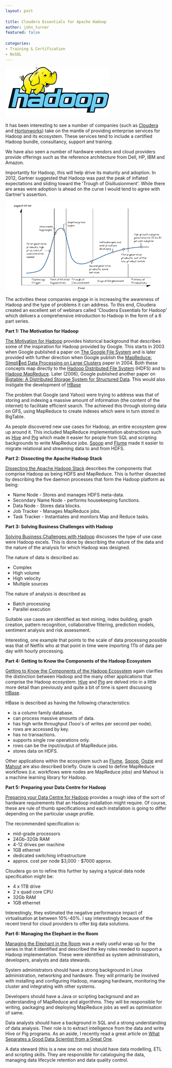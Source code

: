 ```yaml
---
layout: post

title: Cloudera Essentials for Apache Hadoop
author: john_turner
featured: false

categories:
- Training & Certification
- NoSQL
---
```


<img src="/assets/img/post/2013-02-11-cloudera-essentials-for-apache-hadoop/hadoop-logo.png" class="img-fluid img-thumbnail pull-left mx-3">

It has been interesting to see a number of companies (such as [Cloudera](http://www.cloudera.com) and [Hortonworks](http://hortonworks.com/)) take on the mantle of providing enterprise services for Hadoop and its ecosystem.  These services tend to include a certified Hadoop bundle, consultancy, support and training.

We have also seen a number of hardware vendors and cloud providers provide offerings such as the reference architecture from Dell, HP, IBM and Amazon.

Importantly for Hadoop, this will help drive its maturity and adoption.  In 2012, Gartner suggested that Hadoop was past the peak of inflated expectations and sliding toward the 'Trough of Disillusionment'.  While there are areas were adoption is ahead on the curve I would tend to agree with Gartner's assertion.

<img src="/assets/img/post/2013-02-11-cloudera-essentials-for-apache-hadoop/gartner-hype-cycle.png" class="img-fluid img-thumbnail mx-3">

The activities these companies engage in is increasing the awareness of Hadoop and the type of problems it can address.  To this end, Cloudera created an excellent set of webinars called 'Cloudera Essentials for Hadoop' which delivers a comprehensive introduction to Hadoop in the form of a 6 part series.

<!-- more -->

**Part 1: The Motivation for Hadoop**

[The Motivation for Hadoop](http://www.cloudera.com/content/cloudera/en/resources/library/training/cloudera-essentials-for-apache-hadoop-the-motivation-for-hadoop.html) provides historical background that describes some of the inspiration for Hadoop provided by Google.  This starts in 2003 when Google published a paper on [The Google File System](http://research.google.com/archive/gfs.html) and is later provided with further direction when Google publish the [MapReduce: Simplied Data Processing on Large Clusters](https://static.googleusercontent.com/media/research.google.com/en//archive/mapreduce-osdi04.pdf) paper in 2004.  Both these concepts map directly to the [Hadoop Distributed File System](http://hadoop.apache.org/docs/hdfs/current/) (HDFS) and to [Hadoop MapReduce](http://hadoop.apache.org/docs/current/hadoop-yarn/hadoop-yarn-site/YARN.html).  Later (2006), Google published another paper on [Bigtable: A Distributed Storage System for Structured Data](http://static.googleusercontent.com/external_content/untrusted_dlcp/research.google.com/en//archive/bigtable-osdi06.pdf).  This would also instigate the development of [HBase](http://hbase.apache.org/)

The problem that Google (and Yahoo) were trying to address was that of storing and  indexing a massive amount of information (the content of the internet) to facilitate efficient search.  The achieved this through storing data on GFS, using MapReduce to create indexes which were in turn stored in BigTable.

As people discovered new use cases for Hadoop, an entire ecosystem grew up around it.  This included MapReduce implementation abstractions such as [Hive](http://hive.apache.org/) and [Pig](http://pig.apache.org/) which made it easier for people from SQL and scripting backgrounds to write MapReduce jobs.  [Sqoop](http://sqoop.apache.org/) and [Flume](http://flume.apache.org/) made it easier to migrate relational and streaming data to and from HDFS.

**Part 2: Dissecting the Apache Hadoop Stack**

[Dissecting the Apache Hadoop Stack](http://www.cloudera.com/content/cloudera/en/resources/library/training/dissecting-the-apache-hadoop-stack-2-of-6.html) describes the components that comprise Hadoop as being HDFS and MapReduce.  This is further dissected by describing the five daemon processes that form the Hadoop platform as being:

- Name Node - Stores and manages HDFS meta-data.
- Secondary Name Node - performs housekeeping functions.
- Data Node - Stores data blocks.
- Job Tracker - Manages MapReduce jobs.
- Task Tracker - Instantiates and monitors Map and Reduce tasks.

**Part 3: Solving Business Challenges with Hadoop**

[Solving Business Challenges with Hadoop](http://www.cloudera.com/content/cloudera/en/resources/library/training/cloudera-essentials-for-apache-hadoop-3-of-6-solving-business-challenges-with-apache-hadoop.html) discusses the type of use case were Hadoop excels.  This is done by describing the nature of the data and the nature of the analysis for which Hadoop was designed.

The nature of data is described as:

- Complex
- High volume
- High velocity
- Multiple sources

The nature of analysis is described as

- Batch processing
- Parallel execution

Suitable use cases are identified as text mining, index building, graph creation, pattern recognition, collaborative filtering, prediction models, sentiment analysis and risk assessment.

Interesting, one example that points to the scale of data processing possible was that of Netfilx who at that point in time were importing 1Tb of data per day with hourly processing.

**Part 4: Getting to Know the Components of the Hadoop Ecosystem**

[Getting to Know the Components of the Hadoop Ecosystem](http://www.cloudera.com/content/cloudera/en/resources/library/training/cloudera-essentials-for-apache-hadoop-webinar-series-4-of-6-getting-to-know-the-components-of-the-apache-hadoop-ecosystem.html) again clarifies the distinction between Hadoop and the many other applications that comprise the Hadoop ecosystem.  [Hive](http://hive.apache.org/) and [Pig](http://pig.apache.org/) are delved into in a little more detail than previously and quite a bit of time is spent discussing [HBase](http://hbase.apache.org/).

HBase is described as having the following characteristics:

- is a column family database.
- can process massive amounts of data.
- has high write throughput (1ooo's of writes per second per node).
- rows are accessed by key.
- has no transactions.
- supports single row operations only.
- rows can be the input/output of MapReduce jobs.
- stores data on HDFS.

Other applications within the ecosystem such as [Flume](http://flume.apache.org/), [Sqoop](http://sqoop.apache.org/), [Oozie](http://oozie.apache.org/) and [Mahout](http://mahout.apache.org/) are also described briefly.  Oozie is used to define MapReduce workflows (i.e. workflows were nodes are MapReduce jobs) and Mahout is a machine learning library for Hadoop.

**Part 5: Preparing your Data Centre for Hadoop**

[Preparing your Data Centre for Hadoop](http://www.cloudera.com/content/cloudera/en/resources/library/training/cloudera-essentials-for-apache-hadoop-5-of-6-preparing-your-data-center-for-hadoop.html) provides a rough idea of the sort of hardware requirements that an Hadoop installation might require.  Of course, these are rule of thumb specifications and each installation is going to differ depending on the particular usage profile.

The recommended specification is:

- mid-grade processors
- 24Gb-32Gb RAM
- 4-12 drives per machine
- 1GB ethernet
- dedicated switching infrastructure
- approx. cost per node $3,000 - $7000 approx.

Cloudera go on to refine this further by saying a typical data node specification might be:

- 4 x 1TB drive
- 2 x quad core CPU
- 32Gb RAM
- 1GB ethernet

Interestingly, they estimated the negative performance impact of virtualisation at between 10%-40%.  I say interestingly because of the recent trend for cloud providers to offer big data solutions.

**Part 6: Managing the Elephant in the Room**

[Managing the Elephant in the Room](http://www.cloudera.com/content/cloudera/en/resources/library/training/cloudera-essentials-for-apache-hadoop-6-of-6-managing-the-elephant-in-the-room.html) was a really useful wrap up for the series in that it identified and described the key roles needed to support a Hadoop implementation.  These were identified as system administrators, developers, analysts and data stewards.

System administrators should have a strong background in Linux administration, networking and hardware.  They will primarily be involved with installing and configuring Hadoop, managing hardware, monitoring the cluster and integrating with other systems.

Developers should have a Java or scripting background and an understanding of MapReduce and algorithms.  They will be responsible for writing, packaging and deploying MapReduce jobs as well as optimisation of same.

Data analysts should have a background in SQL and a strong understanding of data analysis.  Their role is to extract intelligence from the data and write Hive or Pig programs.  As an aside, I recently read a great article on [What Separates a Good Data Scientist from a Great One](http://blogs.hbr.org/cs/2013/01/the_great_data_scientist_in_fo.html).

A data steward (this is a new one on me) should have data modelling, ETL and scripting skills.  They are responsible for cataloguing the data, managing data lifecycle retention and data quality control.
